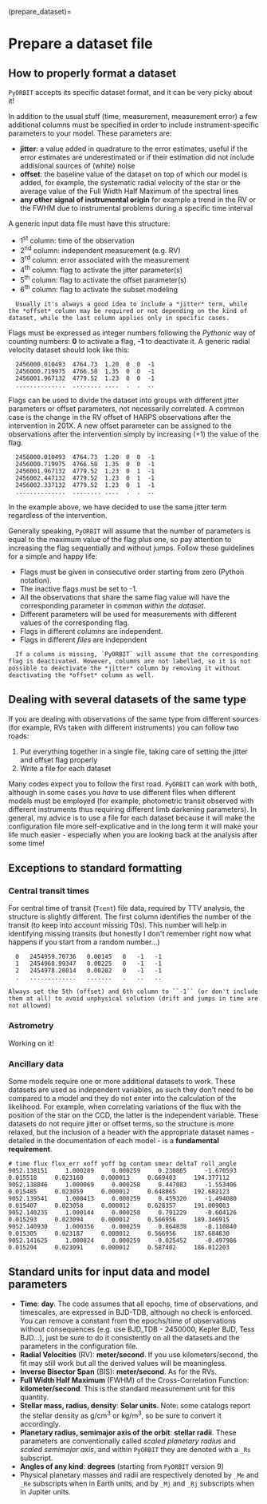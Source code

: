 (prepare_dataset)=

# Prepare a dataset file

## How to properly format a dataset

`PyORBIT` accepts its specific dataset format, and it can be very picky about it!

In addition to the usual stuff (time, measurement, measurement error) a few additional columns must be specified in order to include instrument-specific parameters to your model. These parameters are:

- **jitter**: a value added in quadrature to the error estimates, useful if the error estimates are underestimated or if their estimation did not include addisional sources of (white) noise
- **offset**: the baseline value of the dataset on top of which our model is added, for example, the systematic radial velocity of the star or the average value of the Full Width Half Maximum of the spectral lines
- **any other signal of instrumental origin** for example a trend in the RV or the FWHM due to instrumental problems during a specific time interval

A generic input data file must have this structure:

- 1<sup>st</sup> column: time of the observation
- 2<sup>nd</sup> column: independent measurement (e.g. RV)
- 3<sup>rd</sup> column: error associated with the measurement
- 4<sup>th</sup> column: flag to activate the jitter parameter(s)
- 5<sup>th</sup> column: flag to activate the offset parameter(s)
- 6<sup>th</sup> column: flag to activate the subset modeling


```{tip}
  Usually it's always a good idea to include a *jitter* term, while the *offset* column may be required or not depending on the kind of dataset, while the last column applies only in specific cases.
```

Flags must be expressed as integer numbers following the *Pythonic* way of counting numbers: **0** to activate a flag, **-1** to deactivate it.
A generic radial velocity dataset should look like this:

```
  2456000.010493  4764.73  1.20  0  0  -1
  2456000.719975  4766.58  1.35  0  0  -1
  2456001.967132  4779.52  1.23  0  0  -1
  ..............  ........ ....  .  .  ..
```

Flags can be used to divide the dataset into groups with different jitter parameters or offset parameters, not necessarily correlated.
A common case is the change in the RV offset of HARPS observations after the intervention in 201X. A new offset parameter can be assigned to the observations after the intervention simply by increasing (+1) the value of the flag.

```
  2456000.010493  4764.73  1.20  0  0  -1
  2456000.719975  4766.58  1.35  0  0  -1
  2456001.967132  4779.52  1.23  0  1  -1
  2456002.447132  4779.52  1.23  0  1  -1
  2456002.337132  4779.52  1.23  0  1  -1
  ..............  ........ ....  .  .  ..
```

In the example above, we have decided to use the same jitter term regardless of the intervention.

Generally speaking, `PyORBIT` will assume that the number of parameters is equal to the maximum value of the flag plus one, so pay attention to increasing the flag sequentially and without jumps. Follow these guidelines for a simple and happy life:

- Flags must be given in consecutive order starting from zero (Python notation).
- The inactive flags must be set to -1.
- All the observations that share the same flag value will have the corresponding parameter in common *within the dataset*.
- Different parameters will be used for measurements with different values of the corresponding flag.
- Flags in different *columns* are independent.
- Flags in different *files* are independent

```{warning}
  If a column is missing, `PyORBIT` will assume that the corresponding flag is deactivated. However, columns are not labelled, so it is not possible to deactivate the *jitter* column by removing it without deactivating the *offset* column as well.
```

<!---
The flags of the last three columns must be expressed as integers. Jitter,
offset and linear parameters cannot be shared between datasets. For linear
trends of physical origin, a model that can be shared between datasets is
available. Check the `Jitter, offset and linear flags`_ subsection for more
information.

This is an extract from the file ``TestCase01_RV.dat``, in the example folder,
with epochs expressed as BJD_{TDB}-2450000.0 Julian days:

::

  6000.010493  4764.73  1.00  0  0  -1
  6000.719975  4766.58  1.00  0  0  -1
  6001.967132  4779.52  1.00  0  0  -1
  .........   ........  ....  .  .  ..

The choice of the time standard is arbitrary, just pay attention to always be
self-consistent.

When provided to the ``pyorbit_emcee()`` subroutine instead of being read from
a file, the input_dataset must be a dictionary
where each keyword corresponds to the label of the dataset. For each keyword, a
[n,6] ``numpy`` array must be
provided, where *n* is the number of observations.  If the keyword for a dataset is present, it will have priority on the dataset file unless the keyword is empty.

For example:

::

  input_dataset{'RV'} = np.zeros([n,6])
  input_dataset{'RV'}[:,0] = epochs of the observations
  input_dataset{'RV'}[:,1] = values of the observations
  input_dataset{'RV'}[:,2] = associated errors
  input_dataset{'RV'}[:,3] = jitter flag
  input_dataset{'RV'}[:,4] = offset flag
  input_dataset{'RV'}[:,5] = linear trend flag

 --->

## Dealing with several datasets of the same type

If you are dealing with observations of the same type from different sources (for example, RVs taken with different instruments) you can follow two roads:

1) Put everything together in a single file, taking care of setting the jitter and offset flag properly
2) Write a file for each dataset

Many codes expect you to follow the first road. `PyORBIT` can work with both, although in some cases you *have* to use different files when different models must be employed (for example, photometric transit observed with different instruments thus requiring different limb darkening parameters). In general, my advice is to use a file for each dataset because it will make the configuration file more self-explicative and in the long term it will make your life much easier - especially when you are looking back at the analysis after some time!

## Exceptions to standard formatting

### Central transit times

For central time of transit (`Tcent`) file data, required by TTV analysis, the structure is slightly
different. The first column identifies the number of the transit (to keep into account missing T0s). This number will help in identifying missing transits (but honestly I don't remember right now what happens if you start from a random number...)

```
  0   2454959.70736   0.00145   0   -1   -1
  1   2454968.99347   0.00225   0   -1   -1
  2   2454978.28014   0.00202   0   -1   -1
  .   .............   .......   .   ..   ..
```

```{warning}
Always set the 5th (offset) and 6th column to ``-1`` (or don't include
them at all) to avoid unphysical solution (drift and jumps in time are not allowed)
```

### Astrometry

Working on it!

### Ancillary data

Some models require one or more additional datasets to work. These datasets are used as independent variables, as such they don't need to be compared to a model and they do not enter into the calculation of the likelihood. For example, when correlating variations of the flux with the position of the star on the CCD, the latter is the independent variable. These datasets do not require jitter or offset terms, so the structure is more relaxed, but the inclusion of a header with the appropriate dataset names - detailed in the documentation of each model - is a **fundamental requirement**.


```
# time flux flux_err xoff yoff bg contam smear deltaT roll_angle
9052.138151     1.000289     0.000259     0.230865     -1.670593     0.015518     0.023160     0.000013     0.669403     194.377112
9052.138846     1.000069     0.000258     0.447083     -1.553406     0.015485     0.023059     0.000012     0.648865     192.682123
9052.139541     1.000413     0.000259     0.459320     -1.494080     0.015407     0.023058     0.000012     0.628357     191.009003
9052.140235     1.000144     0.000258     0.791229     -0.604126     0.015293     0.023094     0.000012     0.566956     189.346915
9052.140930     1.000356     0.000259     0.864838     -0.110840     0.015305     0.023187     0.000012     0.566956     187.684830
9052.141625     1.000824     0.000259    -0.025452     -0.497986     0.015294     0.023091     0.000012     0.587402     186.012203
```


<!---

::

  input_dataset{'Tcent_b'} = np.zeros([n,6])
  input_dataset{'Tcent_b'}[:,0] = number of transit (e.g. if some transit is missing)
  input_dataset{'Tcent_b'}[:,1] = transit time
  input_dataset{'Tcent_b'}[:,2] = associated error
  input_dataset{'Tcent_b'}[:,3] = jitter flag
  input_dataset{'Tcent_b'}[:,4] = should be set to -1 to avoid unphysical solution
  input_dataset{'Tcent_b'}[:,5] = should be set to -1 to avoid unphysical solution

-->

## Standard units for input data and model parameters

- **Time**: **day**. The code assumes that all epochs, time of observations, and timescales, are expressed in BJD-TDB, although no check is enforced. You can remove a constant from the epochs/time of observations without consequences (e.g. use BJD_TDB - 2450000, Kepler BJD, Tess BJD...), just be sure to do it consistently on all the datasets and the parameters in the configuration file.
- **Radial Velocities** (RV): **meter/second**. If you use kilometers/second, the fit may still work but all the derived values will be meaningless.
- **Inverse Bisector Span** (BIS): **meter/second**. As for the RVs.
- **Full Width Half Maximum** (FWHM) of the Cross-Correlation Function: **kilometer/second**. This is the standard measurement unit for this quantity.
- **Stellar mass, radius, density**: **Solar units**. Note: some catalogs report the stellar density as g/cm<sup>3</sup> or kg/m<sup>3</sup>, so be sure to convert it accordingly. 
- **Planetary radius, semimajor axis of the orbit**: **stellar radii**. These parameters are conventionally called *scaled planetary radius* and *scaled semimajor axis*, and within `PyORBIT` they are denoted with a `_Rs` subscript.
- **Angles of any kind**: **degrees** (starting from `PyORBIT` version 9)
- Physical planetary masses and radii are respectively denoted by `_Me` and `_Re` subscripts when in Earth units, and by  `_Mj` and `_Rj` subscripts when in Jupiter units.

<!---

# Jitter, offset and linear flags

Jitter, offset and linear parameters cannot be shared between datasets. For linear trends of physical origin, a model that can be shared between datasets is avaialble.

Activating the jitter flag will introduce a new parameter which will be added in quadrature to the error bars of the measurement for which the flag has been activated.
The offset flag will add a constant offset (or zero-point) to all the measurement for which the flag has been activated.
The linear flag will include a linear trend in the dataset. Note that this flag will add only the slope as additional parameter, while the intercept of the linear trend must be set using the offset flat. Only a linear trend is supported, higher order terms have not been implemented simply because I never encpuntered such an extreme case, but on request it may be included as additional columns in the file.

The flags of the last three columns must be expressed as integers. The value of a flag must be set ``-1`` if you don't want to include the corresponding parameter in the model, otherwise to increasing number starting from ``0``.
The flags can be used to divide the dataset in groups where different parameters are used for a specific model. For example, it is possible to use different offset parameters for data taken before and after a given epoch (for example, if the instrument has been modified in some way). To do so, set to ``0`` the offset flag of the data taken before the chosen epoch, and to ``1`` the data taken after that epoch. Just increase by another unit if you want to add an additional offset parameter.

The code will assume that the number of parameters is equal to the maximum value of the flag plus one, so pay attention in increasing the flag sequentially and without jumps.

For a given kind of flag:

- Flags must be given in consecutive order starting from zero (Python notation).
- Inactive flag must be set to -1.
- All the parameters that share the same flag value will have that parameter in common.
- Different parameters will be used for measurements with different value of flag.
- Flags in different columns are independent.

Let's look at the following example:

::

  epoch_00  meas_00  err_00  0  0  -1
  epoch_01  meas_01  err_01  0  0  -1
  epoch_02  meas_02  err_02  1  0  -1
  epoch_03  meas_03  err_03  1  1  -1
  epoch_04  meas_04  err_04  1  1   0
  epoch_05  meas_05  err_05  2  1   0
  epoch_06  meas_06  err_06  2  0   0


- `epoch_00` and `epoch_01` share the same jitter term, so they do `(epoch_02, epoch_03, epoch_04)` and `(epoch_05, epoch_06)`, for a total of 3 jitter parameters.
- `epoch_00`, `epoch_01`, `epoch_02` and `epoch_06` share the same offset. `epoch_03`, `epoch_04`, `epoch_05` share a different offset parameter.
- `epoch_04`, `epoch_05`, `epoch_06` are modeled using a linear trend. `epoch_00`, `epoch_01`, `epoch_02` and `epoch_03` are not.


What's the point of using the flags instead of creating different datasets? Here a few examples:

- Suppose your instrument undergoes some slight modifications, and the zero point of the RV is shifted but the overall instrument is the same: you can account for this zero-point difference while sharing the same jitter parameter.
- Again your instrument undergoes major changes and both the zero-point and jitter are affected. However, observational parameters that depend on the characteristics of the instrument will be the same (e.g. the amplitude of stellar activity signals observed at optical wavelength), so you want to use only one parameter for this dataset and a different one for another dataset (e.g. observations gathered in the infrared).

Shortly, the flags represent a way to separate instrumental issues from the physical problems.

..
 References
 ----------

 Later


-->
